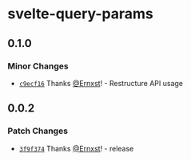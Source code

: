 # svelte-query-params

## 0.1.0

### Minor Changes

- [`c9ecf16`](https://github.com/Ernxst/svelte-query-params/commit/c9ecf16df563e1af0b386e17d125f922a5ed83d6) Thanks [@Ernxst](https://github.com/Ernxst)! - Restructure API usage

## 0.0.2

### Patch Changes

- [`3f9f374`](https://github.com/Ernxst/svelte-query-params/commit/3f9f3743c778d08d86fb30647793b52ca6d0159f) Thanks [@Ernxst](https://github.com/Ernxst)! - release
